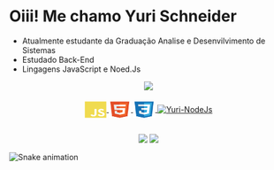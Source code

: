 # Oiii! Me chamo Yuri Schneider

- Atualmente estudante da Graduação Analise e Desenvilvimento de Sistemas
- Estudado Back-End
- Lingagens JavaScript e Noed.Js

<div align="center">
  <a href="https://github.com/yrvschneider">
  <img height="180em" src="https://github-readme-stats.vercel.app/api?username=yrvschneider&show_icons=true&theme=dracula&include_all_commits=true&count_private=true"/>
</div>
<div style="display: inline_block" align="center"><br>
  <img align="center" alt="Yuri-Js" height="30" width="40" src="https://raw.githubusercontent.com/devicons/devicon/master/icons/javascript/javascript-plain.svg">
  <img align="center" alt="Yuri-HTML" height="30" width="40" src="https://raw.githubusercontent.com/devicons/devicon/master/icons/html5/html5-original.svg">
  <img align="center" alt="Yuri-CSS" height="30" width="40" src="https://raw.githubusercontent.com/devicons/devicon/master/icons/css3/css3-original.svg">
  <img align="center" alt="Yuri-NodeJs" height="30" width="40" src="https://cdn.jsdelivr.net/gh/devicons/devicon/icons/nodejs/nodejs-original.svg">
</div>

  ##
  
 <div align="center">
  <a href = "mailto:yrvschneider@gmail.com"><img src="https://img.shields.io/badge/-Gmail-%23333?style=for-the-badge&logo=gmail&logoColor=white" target="_blank"></a>
  <a href="https://www.linkedin.com/in/yrvschneider" target="_blank"><img src="https://img.shields.io/badge/-LinkedIn-%230077B5?style=for-the-badge&logo=linkedin&logoColor=white" target="_blank"></a> 
 </div>

![Snake animation](https://github.com/yrvschneider/yrvschneider/blob/output/github-contribution-grid-snake.svg)
